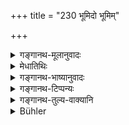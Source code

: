 +++
title = "230 भूमिदो भूमिम्"

+++

<details><summary>गङ्गानथ-मूलानुवादः</summary>

The giver of land obtains land, the giver of gold long life, the giver of house excellent mansions, and the giver of silver exquisite beauty.—(230)
</details>

<details><summary>मेधातिथिः</summary>

भूमेर् आध्पत्यं प्राप्नोति । **हिरण्यं** सुवर्णम् । **रूप्यद** **उत्तमं रूपं** लभते ॥ ४.२३० ॥
</details>

<details><summary>गङ्गानथ-भाष्यानुवादः</summary>

He obtains possession of land.

‘*Hiraṇya*’ is *gold*.

The giver of silver obtains exquisite beauty.—(230)
</details>

<details><summary>गङ्गानथ-टिप्पन्यः</summary>

This verse is quoted in *Parāśaramādhava* (Ācāra, p. 177);—in Aparārka (p. 386); in *Smṛtitattva* II, p. 364,—*in Hemādri* (Śrāddha, p. 656);—in *Hemādri* (Dāna, pp. 152 and 567);—and in *Dānakriyākaumudī*, (p. 52).
</details>

<details><summary>गङ्गानथ-तुल्य-वाक्यानि</summary>

*Viṣṇu* (92.13-14).—‘By the giving of gold one obtains the same regions
as Agni;—and by the giving of silver, he obtains beauty.’

*Yājñavalkya* (1.210).—(See above.)
</details>

<details><summary>Bühler</summary>

230	A giver of land obtains land, a giver of gold long life, a giver of a house most excellent mansions, a giver of silver (rupya) exquisite beauty (rupa),
</details>
